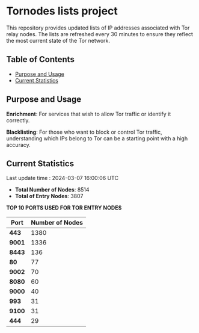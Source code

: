 # Tornodes lists project

This repository provides updated lists of IP addresses associated with Tor relay nodes. The lists are refreshed every 30 minutes to ensure they reflect the most current state of the Tor network.

## Table of Contents

- [Purpose and Usage](#purpose-and-usage)
- [Current Statistics](#current-statistics)


## Purpose and Usage

**Enrichment**: For services that wish to allow Tor traffic or identify it correctly.

**Blacklisting**: For those who want to block or control Tor traffic, understanding which IPs belong to Tor can be a starting point with a high accuracy.

## Current Statistics

Last update time : 2024-03-07 16:00:06 UTC

- **Total Number of Nodes**: 8514
- **Total of Entry Nodes**: 3807

**TOP 10 PORTS USED FOR TOR ENTRY NODES**

| **Port** | **Number of Nodes** |
|------|-----------------|
| **443**   | 1380  |
| **9001**   | 1336  |
| **8443**   | 136  |
| **80**   | 77  |
| **9002**   | 70  |
| **8080**   | 60  |
| **9000**   | 40  |
| **993**   | 31  |
| **9100**   | 31  |
| **444**   | 29  |

